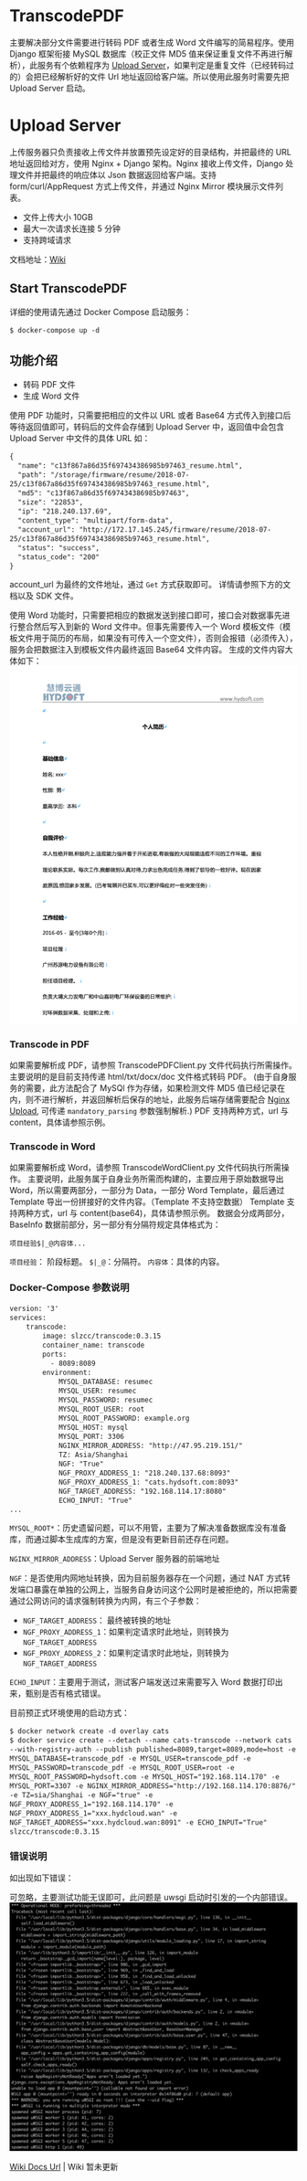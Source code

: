 # TranscodePDF
主要解决部分文件需要进行转码 PDF 或者生成 Word 文件编写的简易程序。使用 Django 框架衔接 MySQL 数据库（校正文件 MD5 值来保证重复文件不再进行解析），此服务有个依赖程序为 [Upload Server](https://gitee.com/shileizcc_admin/Django-Upload-Files)，如果判定是重复文件（已经转码过的）会把已经解析好的文件 Url 地址返回给客户端。所以使用此服务时需要先把 Upload Server 启动。

# Upload Server
上传服务器只负责接收上传文件并放置预先设定好的目录结构，并把最终的 URL 地址返回给对方，使用 Nginx + Django 架构。Nginx 接收上传文件，Django 处理文件并把最终的响应体以 Json 数据返回给客户端。支持 form/curl/AppRequest 方式上传文件，并通过 Nginx Mirror 模块展示文件列表。

* 文件上传大小 10GB
* 最大一次请求长连接 5 分钟
* 支持跨域请求

文档地址：[Wiki](https://wiki.shileizcc.com/confluence/display/CASE/Django+Nginx+Upload)

## Start TranscodePDF
详细的使用请先通过 Docker Compose 启动服务：
```
$ docker-compose up -d
```

## 功能介绍
* 转码 PDF 文件
* 生成 Word 文件

使用 PDF 功能时，只需要把相应的文件以 URL 或者 Base64 方式传入到接口后等待返回值即可，转码后的文件会存储到 Upload Server 中，返回值中会包含 Upload Server 中文件的具体 URL 如：

```
{
  "name": "c13f867a86d35f697434386985b97463_resume.html",
  "path": "/storage/firmware/resume/2018-07-25/c13f867a86d35f697434386985b97463_resume.html",
  "md5": "c13f867a86d35f697434386985b97463",
  "size": "22853",
  "ip": "218.240.137.69",
  "content_type": "multipart/form-data",
  "account_url": "http://172.17.145.245/firmware/resume/2018-07-25/c13f867a86d35f697434386985b97463_resume.html",
  "status": "success",
  "status_code": "200"
}
```

account_url 为最终的文件地址，通过 `Get` 方式获取即可。
详情请参照下方的文档以及 SDK 文件。

使用 Word 功能时，只需要把相应的数据发送到接口即可，接口会对数据事先进行整合然后写入到新的 Word 文件中。但事先需要传入一个 Word 模板文件（模板文件用于简历的布局，如果没有可传入一个空文件），否则会报错（必须传入），服务会把数据注入到模板文件内最终返回 Base64 文件内容。
生成的文件内容大体如下：
![image1](doc/1.png)

### Transcode in PDF
如果需要解析成 PDF，请参照 TranscodePDFClient.py 文件代码执行所需操作。
主要说明的是目前支持传递 html/txt/docx/doc 文件格式转码 PDF。
(由于自身服务的需要，此方法配合了 MySQl 作为存储，如果检测文件 MD5 值已经记录在内，则不进行解析，并返回解析后保存的地址，此服务后端存储需要配合 [Nginx Upload](https://gitee.com/shileizcc_admin/Django-Upload-Files/tree/nginx_upload/), 可传递 `mandatory_parsing` 参数强制解析.) 
PDF 支持两种方式，url 与 content，具体请参照示例。

### Transcode in Word
如果需要解析成 Word，请参照 TranscodeWordClient.py 文件代码执行所需操作。
主要说明，此服务属于自身业务所需而构建的，主要应用于原始数据导出 Word，所以需要两部分，一部分为 Data，一部分 Word Template，最后通过 Template 导出一份拼接好的文件内容。（Template 不支持空数据）
Template 支持两种方式，url 与 content(base64)，具体请参照示例。
数据会分成两部分，BaseInfo 数据前部分，另一部分有分隔符规定具体格式为：
```
项目经验$|_@内容体...
```

`项目经验`： 阶段标题。
`$|_@`：分隔符。
`内容体`：具体的内容。

### Docker-Compose 参数说明
```
version: '3'
services:
    transcode:
        image: slzcc/transcode:0.3.15
        container_name: transcode
        ports:
          - 8089:8089
        environment:
            MYSQL_DATABASE: resumec
            MYSQL_USER: resumec
            MYSQL_PASSWORD: resumec
            MYSQL_ROOT_USER: root
            MYSQL_ROOT_PASSWORD: example.org
            MYSQL_HOST: mysql
            MYSQL_PORT: 3306
            NGINX_MIRROR_ADDRESS: "http://47.95.219.151/"
            TZ: Asia/Shanghai
            NGF: "True"
            NGF_PROXY_ADDRESS_1: "218.240.137.68:8093"
            NGF_PROXY_ADDRESS_1: "cats.hydsoft.com:8093"
            NGF_TARGET_ADDRESS: "192.168.114.17:8080"
            ECHO_INPUT: "True"
...
```

`MYSQL_ROOT*`：历史遗留问题，可以不用管，主要为了解决准备数据库没有准备库，而通过脚本生成库的方案，但是没有更新目前还存在问题。

`NGINX_MIRROR_ADDRESS`：Upload Server 服务器的前端地址

`NGF`：是否使用内网地址转换，因为目前服务器存在一个问题，通过 NAT 方式转发端口暴露在单独的公网上，当服务自身访问这个公网时是被拒绝的，所以把需要通过公网访问的请求强制转换为内网，有三个子参数：
* `NGF_TARGET_ADDRESS`： 最终被转换的地址
* `NGF_PROXY_ADDRESS_1`：如果判定请求时此地址，则转换为 `NGF_TARGET_ADDRESS`
* `NGF_PROXY_ADDRESS_2`：如果判定请求时此地址，则转换为 `NGF_TARGET_ADDRESS`

`ECHO_INPUT`：主要用于测试，测试客户端发送过来需要写入 Word 数据打印出来，甄别是否有格式错误。

目前预正式环境使用的启动方式：
```
$ docker network create -d overlay cats
$ docker service create --detach --name cats-transcode --network cats --with-registry-auth --publish published=8089,target=8089,mode=host -e MYSQL_DATABASE=transcode_pdf -e MYSQL_USER=transcode_pdf -e MYSQL_PASSWORD=transcode_pdf -e MYSQL_ROOT_USER=root -e MYSQL_ROOT_PASSWORD=hydsoft.com -e MYSQL_HOST="192.168.114.170" -e MYSQL_PORT=3307 -e NGINX_MIRROR_ADDRESS="http://192.168.114.170:8876/" -e TZ=sia/Shanghai -e NGF="true" -e NGF_PROXY_ADDRESS_1="192.168.114.170" -e NGF_PROXY_ADDRESS_1="xxx.hydcloud.wan" -e NGF_TARGET_ADDRESS="xxx.hydcloud.wan:8091" -e ECHO_INPUT="True" slzcc/transcode:0.3.15
```
### 错误说明
如出现如下错误：

可忽略，主要测试功能无误即可，此问题是 uwsgi 启动时引发的一个内部错误。
![image2](doc/2.png)

[Wiki Docs Url](https://wiki.shileizcc.com/confluence/display/CASE/Django+TranscodePDF)
| Wiki 暂未更新

